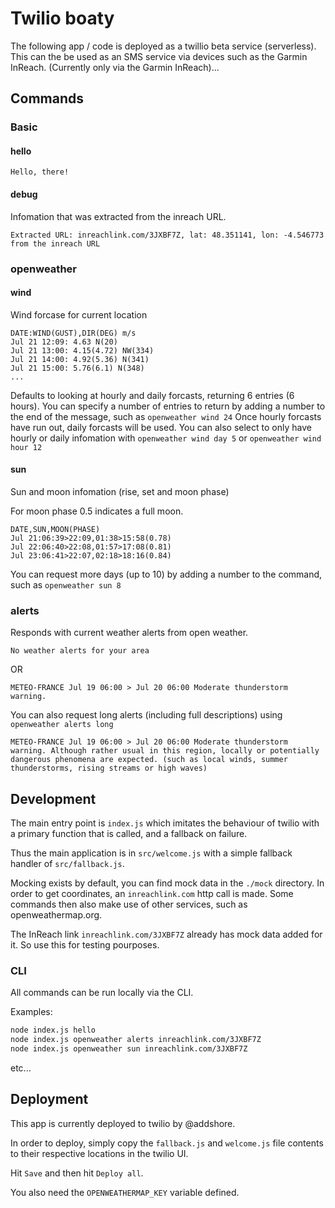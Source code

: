 # Twilio boaty

The following app / code is deployed as a twillio beta service (serverless).
This can the be used as an SMS service via devices such as the Garmin InReach. (Currently only via the Garmin InReach)...

## Commands

### Basic

#### hello

```
Hello, there!
```

#### debug

Infomation that was extracted from the inreach URL.

```
Extracted URL: inreachlink.com/3JXBF7Z, lat: 48.351141, lon: -4.546773 from the inreach URL
```

### openweather

#### wind

Wind forcase for current location

```
DATE:WIND(GUST),DIR(DEG) m/s
Jul 21 12:09: 4.63 N(20)
Jul 21 13:00: 4.15(4.72) NW(334)
Jul 21 14:00: 4.92(5.36) N(341)
Jul 21 15:00: 5.76(6.1) N(348)
...
```

Defaults to looking at hourly and daily forcasts, returning 6 entries (6 hours).
You can specify a number of entries to return by adding a number to the end of the message, such as `openweather wind 24`
Once hourly forcasts have run out, daily forcasts will be used.
You can also select to only have hourly or daily infomation with `openweather wind day 5` or `openweather wind hour 12`

#### sun

Sun and moon infomation (rise, set and moon phase)

For moon phase 0.5 indicates a full moon.

```
DATE,SUN,MOON(PHASE)
Jul 21:06:39>22:09,01:38>15:58(0.78)
Jul 22:06:40>22:08,01:57>17:08(0.81)
Jul 23:06:41>22:07,02:18>18:16(0.84)
```

You can request more days (up to 10) by adding a number to the command, such as `openweather sun 8`

### alerts

Responds with current weather alerts from open weather.

```
No weather alerts for your area
```

OR

```
METEO-FRANCE Jul 19 06:00 > Jul 20 06:00 Moderate thunderstorm warning.
```

You can also request long alerts (including full descriptions) using `openweather alerts long`

```
METEO-FRANCE Jul 19 06:00 > Jul 20 06:00 Moderate thunderstorm warning. Although rather usual in this region, locally or potentially dangerous phenomena are expected. (such as local winds, summer thunderstorms, rising streams or high waves)
```

## Development

The main entry point is `index.js` which imitates the behaviour of twilio with a primary function that is called, and a fallback on failure.

Thus the main application is in `src/welcome.js` with a simple fallback handler of `src/fallback.js`.

Mocking exists by default, you can find mock data in the `./mock` directory.
In order to get coordinates, an `inreachlink.com` http call is made.
Some commands then also make use of other services, such as openweathermap.org.

The InReach link `inreachlink.com/3JXBF7Z` already has mock data added for it.
So use this for testing pourposes.

### CLI

All commands can be run locally via the CLI.

Examples:

```sh
node index.js hello
node index.js openweather alerts inreachlink.com/3JXBF7Z
node index.js openweather sun inreachlink.com/3JXBF7Z
```

etc...

## Deployment

This app is currently deployed to twilio by @addshore.

In order to deploy, simply copy the `fallback.js` and `welcome.js` file contents to their respective locations in the twilio UI.

Hit `Save` and then hit `Deploy all`.

You also need the `OPENWEATHERMAP_KEY` variable defined.